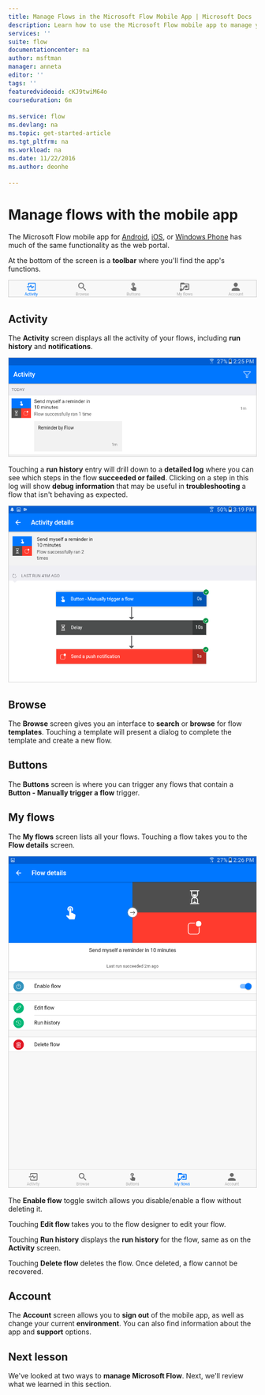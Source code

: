 ```yaml
---
title: Manage Flows in the Microsoft Flow Mobile App | Microsoft Docs
description: Learn how to use the Microsoft Flow mobile app to manage your flows.
services: ''
suite: flow
documentationcenter: na
author: msftman
manager: anneta
editor: ''
tags: ''
featuredvideoid: cKJ9twiM64o
courseduration: 6m

ms.service: flow
ms.devlang: na
ms.topic: get-started-article
ms.tgt_pltfrm: na
ms.workload: na
ms.date: 11/22/2016
ms.author: deonhe

---
```

# Manage flows with the mobile app
The Microsoft Flow mobile app for [Android](https://aka.ms/flowmobiledocsandroid), [iOS](https://aka.ms/flowmobiledocsios), or [Windows Phone](https://aka.ms/flowmobilewindows) has much of the same functionality as the web portal.

At the bottom of the screen is a **toolbar** where you'll find the app's functions.

![Toolbar](./media/learning-manage-mobile/mobile-toolbar.png)

## Activity
The **Activity** screen displays all the activity of your flows, including **run history** and **notifications**.

![Activity screen](./media/learning-manage-mobile/flow-activity.png)

Touching a **run history** entry will drill down to a **detailed log** where you can see which steps in the flow **succeeded or failed**.  Clicking on a step in this log will show **debug information** that may be useful in **troubleshooting** a flow that isn't behaving as expected.

![Activity details](./media/learning-manage-mobile/activity-details.png)

## Browse
The **Browse** screen gives you an interface to **search** or **browse** for flow **templates**.  Touching a template will present a dialog to complete the template and create a new flow. 

## Buttons
The **Buttons** screen is where you can trigger any flows that contain a **Button - Manually trigger a flow** trigger.

## My flows
The **My flows** screen lists all your flows.  Touching a flow takes you to the **Flow details** screen.

![Flow details](./media/learning-manage-mobile/flow-details.png)

The **Enable flow** toggle switch allows you disable/enable a flow without deleting it.

Touching **Edit flow** takes you to the flow designer to edit your flow.

Touching **Run history** displays the **run history** for the flow, same as on the **Activity** screen.

Touching **Delete flow** deletes the flow.  Once deleted, a flow cannot be recovered.

## Account
The **Account** screen allows you to **sign out** of the mobile app, as well as change your current **environment**.  You can also find information about the app and **support** options.

## Next lesson
We've looked at two ways to **manage Microsoft Flow**.  Next, we'll review what we learned in this section.

